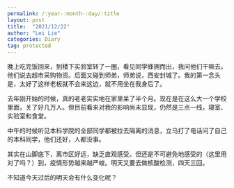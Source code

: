 ```yaml
---
permalink: /:year-:month-:day/:title
layout: post
title:  "2021/12/22"
author: "Lei Lie"
categories: Diary
tag: protected
---
```


晚上吃完饭回来，到楼下实验室转了一圈，看见同学蜂拥而出，我问他们干嘛去。他们说去超市采购物资。后面又碰到师弟，师弟说，西安封城了。我的第一念头是，太好了这样老板就不会来这边，就不用坐在我身后了。

去年刚开始的时候，真的老老实实地在家里呆了半个月。现在是在这么大一个学校里面，关了好几万人。但目前看来对我的影响尚未显现，仍然是三点一线，寝室、实验室和食堂。

中午的时候听见本科学院的全部同学都被拉去隔离的消息，立马打了电话问了自己的本科同学，他们还好，人都没事。

其实在山脚底下，离市区好远，缺乏直观感受。但还是不可避免地感受的（这里用对了吗？）到，疫情形势越来越严峻。明天又要去做核酸检测，四天三回。

不知道今天过后的明天会有什么变化呢？
